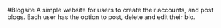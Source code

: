 #Blogsite
A simple website for users to create their accounts, and post blogs. Each user has the option to post, delete and edit their bio.